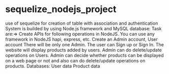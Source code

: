 # sequelize_nodejs_project
use of sequelize for creation of table with association and authentication
System is builded by using Node.js framework and MySQL database:
Task are:=>
Create APIs for following operations in NodeJS. You can use any framework in NodeJS hapi, express, etc.
Create an Admin account, User account
There will be only one Admin.
The user can Sign up or Sign In.
The website will display products added by users.
Admin can do delete/update operations on Users.
Admin can decide whether products can be displayed on a web page or not and also can do delete/update operations on products.
Databases:
User data
Product data
